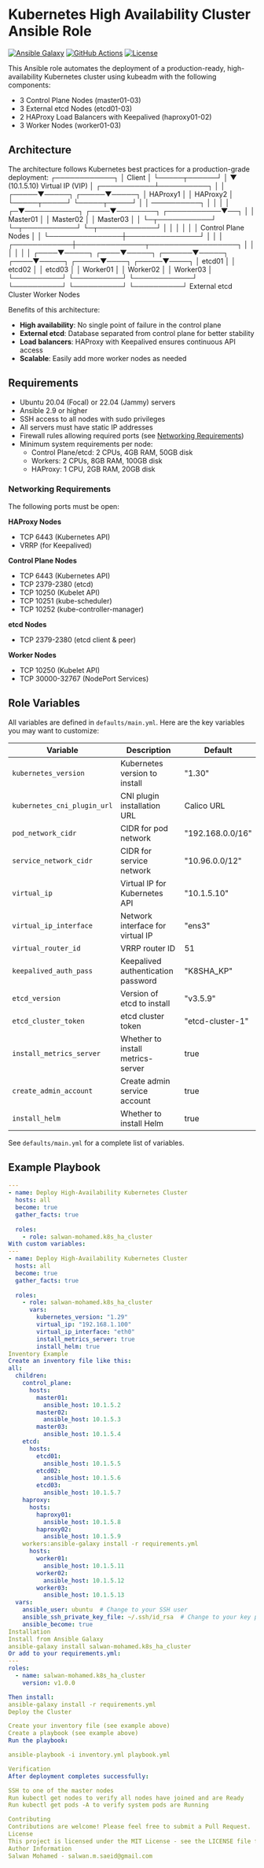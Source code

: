 # Kubernetes High Availability Cluster Ansible Role

[![Ansible Galaxy](https://img.shields.io/badge/galaxy-salwan--mohamed.k8s__ha__cluster-blue.svg)](https://galaxy.ansible.com/salwan-mohamed/k8s_ha_cluster)
[![GitHub Actions](https://github.com/salwan-mohamed/ansible-role-k8s-ha-cluster/workflows/Ansible%20Lint/badge.svg)](https://github.com/salwan-mohamed/ansible-role-k8s-ha-cluster/actions)
[![License](https://img.shields.io/badge/license-MIT-brightgreen.svg)](LICENSE)

This Ansible role automates the deployment of a production-ready, high-availability Kubernetes cluster using kubeadm with the following components:

- 3 Control Plane Nodes (master01-03)
- 3 External etcd Nodes (etcd01-03)
- 2 HAProxy Load Balancers with Keepalived (haproxy01-02)
- 3 Worker Nodes (worker01-03)

## Architecture

The architecture follows Kubernetes best practices for a production-grade deployment:
┌────────────┐
                       │   Client   │
                       └─────┬──────┘
                             │
                             ▼
                        (10.1.5.10)
                      Virtual IP (VIP)
                             │
                 ┌───────────┴──────────┐
                 │                      │
           ┌─────▼─────┐          ┌─────▼─────┐
           │  HAProxy1 │          │  HAProxy2 │
           └─────┬─────┘          └─────┬─────┘
                 │                      │
                 ──────────┐
│                  │                      │                      │
┌─▼───────────┐ ┌────▼────────┐ ┌───────────▼──┐                  │
│  Master01   │ │   Master02  │ │   Master03   │                  │
└─┬───────────┘ └─┬───────────┘ └─┬────────────┘                  │
│               │               │                               │
│  Control Plane Nodes          │                               │
└───────────────┼───────────────┘                               │
│                                               │
┌────────────┼──────────────┬──────────────────┐             │
│            │              │                  │             │
┌────▼─────┐ ┌────▼─────┐ ┌──────▼─────┐       ┌────▼─────┐ ┌─────▼────┐ ┌─────▼────┐
│  etcd01  │ │  etcd02  │ │   etcd03   │       │ Worker01 │ │ Worker02 │ │ Worker03 │
└──────────┘ └──────────┘ └────────────┘       └──────────┘ └──────────┘ └──────────┘
External etcd Cluster                          Worker Nodes

Benefits of this architecture:

- **High availability**: No single point of failure in the control plane
- **External etcd**: Database separated from control plane for better stability
- **Load balancers**: HAProxy with Keepalived ensures continuous API access
- **Scalable**: Easily add more worker nodes as needed

## Requirements

- Ubuntu 20.04 (Focal) or 22.04 (Jammy) servers
- Ansible 2.9 or higher
- SSH access to all nodes with sudo privileges
- All servers must have static IP addresses
- Firewall rules allowing required ports (see [Networking Requirements](#networking-requirements))
- Minimum system requirements per node:
  - Control Plane/etcd: 2 CPUs, 4GB RAM, 50GB disk
  - Workers: 2 CPUs, 8GB RAM, 100GB disk
  - HAProxy: 1 CPU, 2GB RAM, 20GB disk

### Networking Requirements

The following ports must be open:

**HAProxy Nodes**
- TCP 6443 (Kubernetes API)
- VRRP (for Keepalived)

**Control Plane Nodes**
- TCP 6443 (Kubernetes API)
- TCP 2379-2380 (etcd)
- TCP 10250 (Kubelet API)
- TCP 10251 (kube-scheduler)
- TCP 10252 (kube-controller-manager)

**etcd Nodes**
- TCP 2379-2380 (etcd client & peer)

**Worker Nodes**
- TCP 10250 (Kubelet API)
- TCP 30000-32767 (NodePort Services)

## Role Variables

All variables are defined in `defaults/main.yml`. Here are the key variables you may want to customize:

| Variable | Description | Default |
|----------|-------------|---------|
| `kubernetes_version` | Kubernetes version to install | "1.30" |
| `kubernetes_cni_plugin_url` | CNI plugin installation URL | Calico URL |
| `pod_network_cidr` | CIDR for pod network | "192.168.0.0/16" |
| `service_network_cidr` | CIDR for service network | "10.96.0.0/12" |
| `virtual_ip` | Virtual IP for Kubernetes API | "10.1.5.10" |
| `virtual_ip_interface` | Network interface for virtual IP | "ens3" |
| `virtual_router_id` | VRRP router ID | 51 |
| `keepalived_auth_pass` | Keepalived authentication password | "K8SHA_KP" |
| `etcd_version` | Version of etcd to install | "v3.5.9" |
| `etcd_cluster_token` | etcd cluster token | "etcd-cluster-1" |
| `install_metrics_server` | Whether to install metrics-server | true |
| `create_admin_account` | Create admin service account | true |
| `install_helm` | Whether to install Helm | true |

See `defaults/main.yml` for a complete list of variables.

## Example Playbook

```yaml
---
- name: Deploy High-Availability Kubernetes Cluster
  hosts: all
  become: true
  gather_facts: true
  
  roles:
    - role: salwan-mohamed.k8s_ha_cluster
With custom variables:
---
- name: Deploy High-Availability Kubernetes Cluster
  hosts: all
  become: true
  gather_facts: true
  
  roles:
    - role: salwan-mohamed.k8s_ha_cluster
      vars:
        kubernetes_version: "1.29"
        virtual_ip: "192.168.1.100"
        virtual_ip_interface: "eth0"
        install_metrics_server: true
        install_helm: true
Inventory Example
Create an inventory file like this:
all:
  children:
    control_plane:
      hosts:
        master01:
          ansible_host: 10.1.5.2
        master02:
          ansible_host: 10.1.5.3
        master03:
          ansible_host: 10.1.5.4
    etcd:
      hosts:
        etcd01:
          ansible_host: 10.1.5.5
        etcd02:
          ansible_host: 10.1.5.6
        etcd03:
          ansible_host: 10.1.5.7
    haproxy:
      hosts:
        haproxy01:
          ansible_host: 10.1.5.8
        haproxy02:
          ansible_host: 10.1.5.9
    workers:ansible-galaxy install -r requirements.yml
      hosts:
        worker01:
          ansible_host: 10.1.5.11
        worker02:
          ansible_host: 10.1.5.12
        worker03:
          ansible_host: 10.1.5.13
  vars:
    ansible_user: ubuntu  # Change to your SSH user
    ansible_ssh_private_key_file: ~/.ssh/id_rsa  # Change to your key path
    ansible_become: true
Installation
Install from Ansible Galaxy
ansible-galaxy install salwan-mohamed.k8s_ha_cluster
Or add to your requirements.yml:
---
roles:
  - name: salwan-mohamed.k8s_ha_cluster
    version: v1.0.0

Then install:
ansible-galaxy install -r requirements.yml
Deploy the Cluster

Create your inventory file (see example above)
Create a playbook (see example above)
Run the playbook:

ansible-playbook -i inventory.yml playbook.yml

Verification
After deployment completes successfully:

SSH to one of the master nodes
Run kubectl get nodes to verify all nodes have joined and are Ready
Run kubectl get pods -A to verify system pods are Running

Contributing
Contributions are welcome! Please feel free to submit a Pull Request.
License
This project is licensed under the MIT License - see the LICENSE file for details.
Author Information
Salwan Mohamed - salwan.m.saeid@gmail.com
